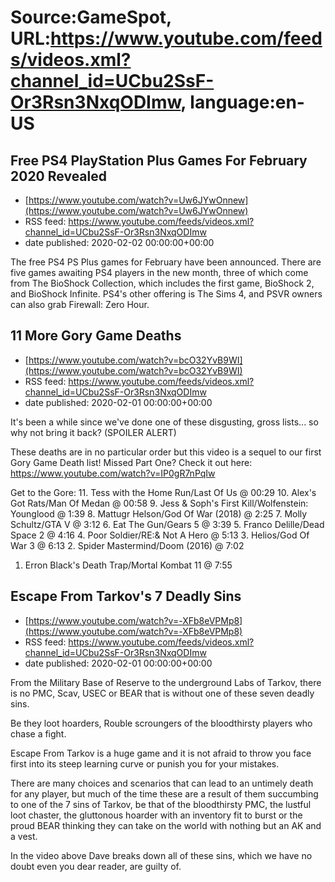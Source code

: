 # Source:GameSpot, URL:https://www.youtube.com/feeds/videos.xml?channel_id=UCbu2SsF-Or3Rsn3NxqODImw, language:en-US

## Free PS4 PlayStation Plus Games For February 2020 Revealed
 - [https://www.youtube.com/watch?v=Uw6JYwOnnew](https://www.youtube.com/watch?v=Uw6JYwOnnew)
 - RSS feed: https://www.youtube.com/feeds/videos.xml?channel_id=UCbu2SsF-Or3Rsn3NxqODImw
 - date published: 2020-02-02 00:00:00+00:00

The free PS4 PS Plus games for February have been announced. There are five games awaiting PS4 players in the new month, three of which come from The BioShock Collection, which includes the first game, BioShock 2, and BioShock Infinite. PS4's other offering is The Sims 4, and PSVR owners can also grab Firewall: Zero Hour.

## 11 More Gory Game Deaths
 - [https://www.youtube.com/watch?v=bcO32YvB9WI](https://www.youtube.com/watch?v=bcO32YvB9WI)
 - RSS feed: https://www.youtube.com/feeds/videos.xml?channel_id=UCbu2SsF-Or3Rsn3NxqODImw
 - date published: 2020-02-01 00:00:00+00:00

It's been a while since we've done one of these disgusting, gross lists... so why not bring it back? (SPOILER ALERT)

These deaths are in no particular order but this video is a sequel to our first Gory Game Death list! Missed Part One? Check it out here: https://www.youtube.com/watch?v=IP0gR7nPqIw


Get to the Gore:
11. Tess with the Home Run/Last Of Us @ 00:29
10. Alex's Got Rats/Man Of Medan @ 00:58
9. Jess & Soph's First Kill/Wolfenstein: Younglood @ 1:39
8. Mattugr Helson/God Of War (2018) @ 2:25
7. Molly Schultz/GTA V @ 3:12
6. Eat The Gun/Gears 5 @ 3:39
5. Franco Delille/Dead Space 2 @ 4:16
4. Poor Soldier/RE:& Not A Hero @ 5:13
3. Helios/God Of War 3 @ 6:13
2. Spider Mastermind/Doom (2016) @ 7:02
1. Erron Black's Death Trap/Mortal Kombat 11 @ 7:55

## Escape From Tarkov's 7 Deadly Sins
 - [https://www.youtube.com/watch?v=-XFb8eVPMp8](https://www.youtube.com/watch?v=-XFb8eVPMp8)
 - RSS feed: https://www.youtube.com/feeds/videos.xml?channel_id=UCbu2SsF-Or3Rsn3NxqODImw
 - date published: 2020-02-01 00:00:00+00:00

From the Military Base of Reserve to the underground Labs of Tarkov, there is no PMC, Scav, USEC or BEAR that is without one of these seven deadly sins. 

Be they loot hoarders, Rouble scroungers of the bloodthirsty players who chase a fight.

Escape From Tarkov is a huge game and it is not afraid to throw you face first into its steep learning curve or punish you for your mistakes.

There are many choices and scenarios that can lead to an untimely death for any player, but much of the time these are a result of them succumbing to one of the 7 sins of Tarkov, be that of the bloodthirsty PMC, the lustful loot chaster, the gluttonous hoarder with an inventory fit to burst or the proud BEAR thinking they can take on the world with nothing but an AK and a vest.

In the video above Dave breaks down all of these sins, which we have no doubt even you dear reader, are guilty of.

